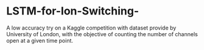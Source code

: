 # LSTM-for-Ion-Switching-
A low accuracy try on a Kaggle competition with dataset provide by University of London, with the objective of counting the number of channels open at a given time point.
